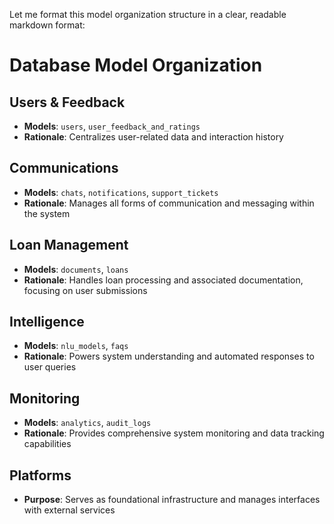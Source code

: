 Let me format this model organization structure in a clear, readable markdown format:

# Database Model Organization

## Users & Feedback
- **Models**: `users`, `user_feedback_and_ratings`
- **Rationale**: Centralizes user-related data and interaction history

## Communications
- **Models**: `chats`, `notifications`, `support_tickets`
- **Rationale**: Manages all forms of communication and messaging within the system

## Loan Management
- **Models**: `documents`, `loans`
- **Rationale**: Handles loan processing and associated documentation, focusing on user submissions

## Intelligence
- **Models**: `nlu_models`, `faqs`
- **Rationale**: Powers system understanding and automated responses to user queries

## Monitoring
- **Models**: `analytics`, `audit_logs`
- **Rationale**: Provides comprehensive system monitoring and data tracking capabilities

## Platforms
- **Purpose**: Serves as foundational infrastructure and manages interfaces with external services
